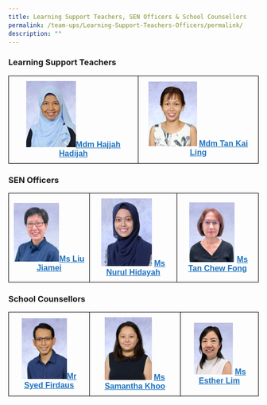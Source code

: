 ```yaml
---
title: Learning Support Teachers, SEN Officers & School Counsellors
permalink: /team-ups/Learning-Support-Teachers-Officers/permalink/
description: ""
---
```

### **Learning Support Teachers**

<style type="text/css">
.tg  {border-collapse:collapse;border-spacing:0;}
.tg td{border-color:black;border-style:solid;border-width:1px;font-family:Arial, sans-serif;font-size:16px;
  overflow:hidden;padding:10px 5px;word-break:normal;}
.tg th{border-color:black;border-style:solid;border-width:1px;font-family:Arial, sans-serif;font-size:16px;
  font-weight:normal;overflow:hidden;padding:10px 5px;word-break:normal;}
.tg .tg-f4yw{background-color:#FFF;text-align:center;vertical-align:middle}
.tg .tg-vgmr{background-color:#;text-align:center;vertical-align:middle}
</style>
<table class="tg">
<thead>
  <tr>
    <td colspan="2" class="tg-vgmr"><img style="width:40%" src="/images/Our%20Team%20UPS/Learning%20Support%20Teachers/mdm%20hajjah%20hadijah%20bte%20haji%20sa'at.jpg"><span style="font-weight:bold"><a rel="noopener noreferrer" target="_blank" href="mailto:hajjah_hadijah_haji_saat@schools.gov.sg"><span style="text-decoration:underline;color:#1E73BE;background-color:transparent">Mdm Hajjah Hadijah</span></a></span></td>
    <td class="tg-vgmr"><img style="width:42%" src="/images/Our%20Team%20UPS/Learning%20Support%20Teachers/mdm%20tan%20kai%20ling.jpg">
			<span style="font-weight:bold"><a rel="noopener noreferrer" target="_blank" href="mailto:tan_kai_ling@schools.gov.sg"><span style="text-decoration:underline;color:#1E73BE;background-color:transparent">Mdm Tan Kai Ling</span></a></span><br>
		</td>
	</tr>
</thead>
</table>

### **SEN Officers**

<style type="text/css">
.tg  {border-collapse:collapse;border-spacing:0;}
.tg td{border-color:black;border-style:solid;border-width:1px;font-family:Arial, sans-serif;font-size:16px;
  overflow:hidden;padding:10px 5px;word-break:normal;}
.tg th{border-color:black;border-style:solid;border-width:1px;font-family:Arial, sans-serif;font-size:16px;
  font-weight:normal;overflow:hidden;padding:10px 5px;word-break:normal;}
.tg .tg-f4yw{background-color:#FFF;text-align:center;vertical-align:middle}
.tg .tg-vgmr{background-color:#;text-align:center;vertical-align:middle}
</style>
<table class="tg">
<thead>
  <tr>
    <td colspan="2" class="tg-vgmr"><img style="width:60%" src="/images/Our%20Team%20UPS/SEN%20Officer%20&amp;%20Councillors/Jiamei%20SENO.png"><span style="font-weight:bold"><a rel="noopener noreferrer" target="_blank" href="mailto:liu_jiamei@schools.gov.sg"><span style="text-decoration:underline;color:#1E73BE;background-color:transparent">Ms Liu Jiamei</span></a></span></td>
    <td class="tg-vgmr"><img style="width:62%" src="/images/Our%20Team%20UPS/SEN%20Officer%20&amp;%20Councillors/MS%20NURUL%20HIDAYAH%20BINTE%20NASRI.jpg">
			<span style="font-weight:bold"><a rel="noopener noreferrer" target="_blank" href="mailto:nurul_hidayah_nasri@schools.gov.sg"><span style="text-decoration:underline;color:#1E73BE;background-color:transparent">Ms Nurul Hidayah</span></a></span><br>
		</td>
		<td class="tg-vgmr"><img style="width:62%" src="/images/Our%20Team%20UPS/SEN%20Officer%20&amp;%20Councillors/chew%20fong.png">
			<span style="font-weight:bold"><a rel="noopener noreferrer" target="_blank" href="mailto:tan_chew_fong@schools.gov.sg"><span style="text-decoration:underline;color:#1E73BE;background-color:transparent">Ms Tan Chew Fong</span></a></span><br>
		</td>
	</tr>
</thead>
</table>

### **School Counsellors**

<style type="text/css">
.tg  {border-collapse:collapse;border-spacing:0;}
.tg td{border-color:black;border-style:solid;border-width:1px;font-family:Arial, sans-serif;font-size:16px;
  overflow:hidden;padding:10px 5px;word-break:normal;}
.tg th{border-color:black;border-style:solid;border-width:1px;font-family:Arial, sans-serif;font-size:16px;
  font-weight:normal;overflow:hidden;padding:10px 5px;word-break:normal;}
.tg .tg-f4yw{background-color:#FFF;text-align:center;vertical-align:middle}
.tg .tg-vgmr{background-color:#;text-align:center;vertical-align:middle}
</style>
<table class="tg">
<thead>
  <tr>
    <td colspan="2" class="tg-vgmr"><img style="width:60%" src="/images/Our%20Team%20UPS/SEN%20Officer%20&amp;%20Councillors/mr%20syed%20firdauz.jpg"><span style="font-weight:bold"><a rel="noopener noreferrer" target="_blank" href="mailto:syed_firdauz_syed_yasin@schools.gov.sg"><span style="text-decoration:underline;color:#1E73BE;background-color:transparent">Mr Syed Firdaus</span></a></span></td>
    <td class="tg-vgmr"><img style="width:55%" src="/images/Our%20Team%20UPS/SEN%20Officer%20&amp;%20Councillors/ms%20samantha%20khoo%20(1).jpg">
			<span style="font-weight:bold"><a rel="noopener noreferrer" target="_blank" href="mailto:khoo_shi_min@schools.gov.sg"><span style="text-decoration:underline;color:#1E73BE;background-color:transparent">Ms Samantha Khoo</span></a></span><br>
			</td><td class="tg-vgmr"><img style="width:55%" src="/images/Our%20Team%20UPS/SEN%20Officer%20&amp;%20Councillors/esther%20(sc).png">
			<span style="font-weight:bold"><a rel="noopener noreferrer" target="_blank" href="mailto:lim_puay_eng_a@schools.gov.sg"><span style="text-decoration:underline;color:#1E73BE;background-color:transparent">Ms Esther Lim</span></a></span><br>
		</td>
	</tr>
</thead>
</table>